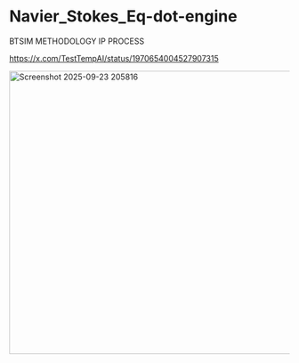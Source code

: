 # Navier_Stokes_Eq-dot-engine
BTSIM METHODOLOGY IP PROCESS 

https://x.com/TestTempAI/status/1970654004527907315

<img width="909" height="508" alt="Screenshot 2025-09-23 205816" src="https://github.com/user-attachments/assets/164ed950-a67a-41d9-8509-d6d858706c15" />
